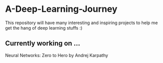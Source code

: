 # A-Deep-Learning-Journey
This repository will have many interesting and inspiring projects to help me get the hang of deep learning stuffs :)

## Currently working on ...
 Neural Networks: Zero to Hero by Andrej Karpathy
